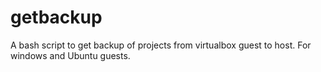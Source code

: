 # getbackup
A bash script to get backup of projects from virtualbox guest to host. For windows and Ubuntu guests.

